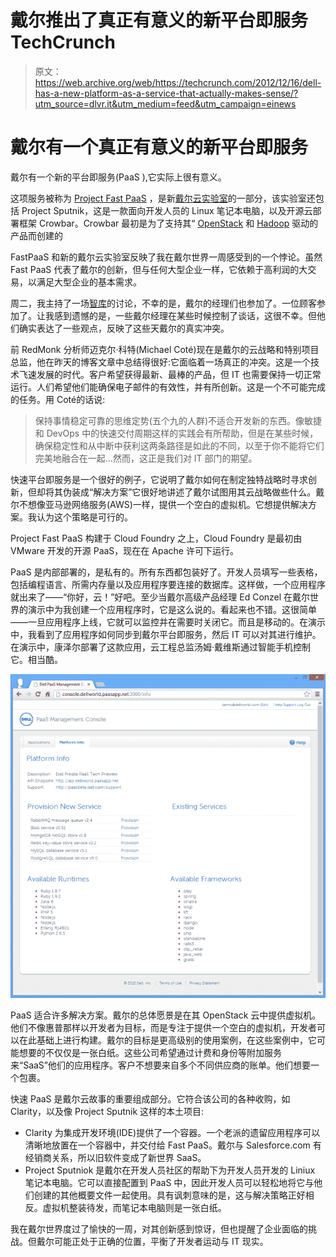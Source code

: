 # 戴尔推出了真正有意义的新平台即服务 TechCrunch

> 原文：<https://web.archive.org/web/https://techcrunch.com/2012/12/16/dell-has-a-new-platform-as-a-service-that-actually-makes-sense/?utm_source=dlvr.it&utm_medium=feed&utm_campaign=einews>

# 戴尔有一个真正有意义的新平台即服务

戴尔有一个新的平台即服务(PaaS ),它实际上很有意义。

这项服务被称为 [Project Fast PaaS](https://web.archive.org/web/20221202235922/http://www.dell.com/Learn/us/en/555/cloud-computing/dell-cloud-computing-foundry?c=us&l=en&s=biz&cs=555) ，是新[戴尔云实验室](https://web.archive.org/web/20221202235922/http://www.dell.com/Learn/us/en/555/cloud-computing/dell-cloud-computing-labs?c=us&l=en&s=biz&cs=555)的一部分，该实验室还包括 Project Sputnik，这是一款面向开发人员的 Linux 笔记本电脑，以及开源云部署框架 Crowbar。Crowbar 最初是为了支持其“ [OpenStack](https://web.archive.org/web/20221202235922/http://content.dell.com/us/en/enterprise/by-need-it-productivity-data-center-change-response-openstack-cloud) 和 [Hadoop](https://web.archive.org/web/20221202235922/http://content.dell.com/us/en/enterprise/by-service-type-application-services-business-intelligence-hadoop) 驱动的产品而创建的

FastPaaS 和新的戴尔云实验室反映了我在戴尔世界一周感受到的一个悖论。虽然 Fast PaaS 代表了戴尔的创新，但与任何大型企业一样，它依赖于高利润的大交易，以满足大型企业的基本需求。

周二，我主持了一场[智库](https://web.archive.org/web/20221202235922/http://storify.com/Dell/dell-world-social-think-tank-enabling-innovation-i)的讨论，不幸的是，戴尔的经理们也参加了。一位顾客参加了。让我感到遗憾的是，一些戴尔经理在某些时候控制了谈话，这很不幸。但他们确实表达了一些观点，反映了这些天戴尔的真实冲突。

前 RedMonk 分析师迈克尔·科特(Michael Coté)现在是戴尔的云战略和特别项目总监，他在昨天的博客文章中总结得很好:它面临着一场真正的冲突。这是一个技术飞速发展的时代。客户希望获得最新、最棒的产品，但 IT 也需要保持一切正常运行。人们希望他们能确保电子邮件的有效性，并有所创新。这是一个不可能完成的任务。用 Coté的话说:

> 保持事情稳定可靠的思维定势(五个九的人群)不适合开发新的东西。像敏捷和 DevOps 中的快速交付周期这样的实践会有所帮助，但是在某些时候，确保稳定性和从中断中获利这两条路径是如此的不同，以至于你不能将它们完美地融合在一起…然而，这正是我们对 IT 部门的期望。

快速平台即服务是一个很好的例子，它说明了戴尔如何在制定独特战略时寻求创新，但却将其伪装成“解决方案”它很好地讲述了戴尔试图用其云战略做些什么。戴尔不想像亚马逊网络服务(AWS)一样，提供一个空白的虚拟机。它想提供解决方案。我认为这个策略是可行的。

Project Fast PaaS 构建于 Cloud Foundry 之上，Cloud Foundry 是最初由 VMware 开发的开源 PaaS，现在在 Apache 许可下运行。

PaaS 是内部部署的，是私有的。所有东西都包装好了。开发人员填写一些表格，包括编程语言、所需内存量以及应用程序要连接的数据库。这样做，一个应用程序就出来了——“你好，云！”好吧。至少当戴尔高级产品经理 Ed Conzel 在戴尔世界的演示中为我创建一个应用程序时，它是这么说的。看起来也不错。这很简单——一旦应用程序上线，它就可以监控并在需要时关闭它。而且是移动的。在演示中，我看到了应用程序如何同步到戴尔平台即服务，然后 IT 可以对其进行维护。在演示中，康泽尔部署了这款应用，云工程总监汤姆·戴维斯通过智能手机控制它。相当酷。

[![Step1](img/1d34a6ddb9fcf2662c282b0c4108bed5.png)](https://web.archive.org/web/20221202235922/https://beta.techcrunch.com/2012/12/16/dell-has-a-new-platform-as-a-service-that-actually-makes-sense/step1/)

PaaS 适合许多解决方案。戴尔的总体愿景是在其 OpenStack 云中提供虚拟机。他们不像惠普那样以开发者为目标，而是专注于提供一个空白的虚拟机，开发者可以在此基础上进行构建。戴尔的目标是更高级别的使用案例，在这些案例中，它可能想要的不仅仅是一张白纸。这些公司希望通过计费和身份等附加服务来“SaaS”他们的应用程序。客户不想要来自多个不同供应商的账单。他们想要一个包裹。

快速 PaaS 是戴尔云故事的重要组成部分。它符合该公司的各种收购，如 Clarity，以及像 Project Sputnik 这样的本土项目:

*   Clarity 为集成开发环境(IDE)提供了一个容器。一个老派的遗留应用程序可以清晰地放置在一个容器中，并交付给 Fast PaaS。戴尔与 Salesforce.com 有经销商关系，所以旧软件变成了新世界 SaaS。
*   Project Sputniok 是戴尔在开发人员社区的帮助下为开发人员开发的 Liniux 笔记本电脑。它可以直接配置到 PaaS 中，因此开发人员可以轻松地将它与他们创建的其他概要文件一起使用。具有讽刺意味的是，这与解决策略正好相反。虚拟机整装待发，而笔记本电脑则是一张白纸。

我在戴尔世界度过了愉快的一周，对其创新感到惊讶，但也提醒了企业面临的挑战。但戴尔可能正处于正确的位置，平衡了开发者运动与 IT 现实。